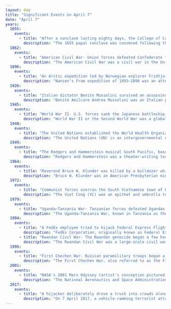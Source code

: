 ```yaml
---
layout: day
title: "Significant Events on April 7"
date: "April 7"
years:
  1655:
    events:
      - title: "After a conclave lasting eighty days, the College of Cardinals elected Fabio Chigi as Pope Alexander VII (pictured)."
        description: "The 1655 papal conclave was convened following the death of Pope Innocent X and ended with the election of Cardinal Fabio Chigi as Alexander VII. The conclave quickly reached a deadlock, with Giulio Cesare Sacchetti receiving 33 votes throughout the conclave, but never securing enough for his own election. After several months of deliberation and negotiation, Chigi was elected Pope when Cardinal Mazarin, the leader of the French government, consented to Chigi's election at the request of Sacchetti."
  1862:
    events:
      - title: "American Civil War- Union forces defeated Confederate troops at the Battle of Shiloh, the bloodiest battle in U.S. history at the time, in Hardin County, Tennessee."
        description: "The American Civil War was a civil war in the United States between the Union and the Confederacy, which was formed in 1861 by states that had seceded from the Union. The central conflict leading to war was a dispute over whether slavery should be permitted to expand into the western territories, leading to more slave states, or be prohibited from doing so, which many believed would place slavery on a course of ultimate extinction."
  1896:
    events:
      - title: "An Arctic expedition led by Norwegian explorer Fridtjof Nansen (pictured) reached 86°13.6′N, almost three degrees beyond the previous Farthest North latitude."
        description: "Nansen's Fram expedition of 1893–1896 was an attempt by the Norwegian explorer Fridtjof Nansen to reach the geographical North Pole by harnessing the natural east–west current of the Arctic Ocean. In the face of much discouragement from other polar explorers, Nansen took his ship Fram to the New Siberian Islands in the eastern Arctic Ocean, froze her into the pack ice, and waited for the drift to carry her towards the pole. Impatient with the slow speed and erratic character of the drift, after 18 months Nansen and a chosen companion, Hjalmar Johansen, left the ship with a team of Samoyed dogs and sledges and made for the pole. They did not reach it, but they achieved a record Farthest North latitude of 86°13.6′N before a long retreat over ice and water to reach safety in Franz Josef Land. Meanwhile, Fram continued to drift westward, finally emerging in the North Atlantic Ocean."
  1926:
    events:
      - title: "Italian dictator Benito Mussolini survived an assassination attempt by Irishwoman Violet Gibson."
        description: "Benito Amilcare Andrea Mussolini was an Italian politician and journalist who was the dictator of Fascist Italy from the March on Rome in 1922 until his overthrow in 1943. He was also Duce of Italian fascism from the establishment of the Italian Fasces of Combat in 1919, until his summary execution in 1945. He founded and led the National Fascist Party (PNF). As a dictator and founder of fascism, Mussolini inspired the international spread of fascist movements during the interwar period."
  1945:
    events:
      - title: "World War II- U.S. forces sank the Japanese battleship Yamato during Operation Ten-Go in the East China Sea."
        description: "World War II or the Second World War was a global conflict between two coalitions- the Allies and the Axis powers. Nearly all of the world's countries participated, with many nations mobilising all resources in pursuit of total war. Tanks and aircraft played major roles, enabling the strategic bombing of cities and delivery of the first and only nuclear weapons ever used in war. World War II was the deadliest conflict in history, resulting in 70 to 85 million deaths, more than half of which were civilians. Millions died in genocides, including the Holocaust, and by massacres, starvation, and disease. After the Allied victory, Germany, Austria, Japan, and Korea were occupied, and German and Japanese leaders were tried for war crimes."
  1948:
    events:
      - title: "The United Nations established the World Health Organization to act as a coordinating authority on international public health."
        description: "The United Nations (UN) is an intergovernmental organization that aims to maintain international peace and security, develop friendly relations among nations and countries, achieve international cooperation, and serve as a centre for coordinating the actions of member states. It is widely recognized as the world's largest international organization. The UN headquarters is located in New York City, in international territory with certain privileges extraterritorial to the United States, and has other offices in Geneva, Nairobi, Vienna, and The Hague, where the International Court of Justice is headquartered at the Peace Palace."
  1949:
    events:
      - title: "The Rodgers and Hammerstein musical South Pacific, based on Tales of the South Pacific by James Michener, opened on Broadway."
        description: "Rodgers and Hammerstein was a theater-writing team of composer Richard Rodgers (1902–1979) and lyricist-dramatist Oscar Hammerstein II (1895–1960), who together created a series of innovative and influential American musicals. Their musical theater writing partnership has been called the greatest of the 20th century."
  1964:
    events:
      - title: "Reverend Bruce W. Klunder was killed by a bulldozer while he was protesting the construction of a segregated school in Cleveland, Ohio, U.S."
        description: "Bruce W. Klunder was an American Presbyterian minister and civil rights activist. He died when he was run over by a bulldozer while protesting the construction of a segregated school in Cleveland, Ohio. Klunder graduated in science from Oregon State University in 1958. While attending the school, he met his future wife, Joanne Lehman. The couple married on December 22, 1956. He earned his Bachelor of Divinity from Yale Divinity School in 1961. After college, Klunder and his wife moved to Cleveland where he was hired as assistant executive secretary of the Student Christian Union at Western Reserve University. He quickly became involved in the city's civil rights fight. He had a passionate interest in civil rights, headed the local chapter of the Congress of Racial Equality (CORE), and led a restaurant sit-in in Sewanee, Tennessee, in 1962. He and his wife had two young children at the time."
  1972:
    events:
      - title: "Communist forces overran the South Vietnamese town of Lộc Ninh."
        description: "The Viet Cong (VC) was an epithet and umbrella term to refer to the communist-driven armed movement and united front organization in South Vietnam. It was formally organized as and led by the National Liberation Front of South Vietnam, and conducted military operations under the name of the Liberation Army of South Vietnam (LASV). The movement fought under the direction of North Vietnam against the South Vietnamese and United States governments during the Vietnam War. The organization had both guerrilla and regular army units, as well as a network of cadres who organized and mobilized peasants in the territory the VC controlled. During the war, communist fighters and some anti-war activists claimed that the VC was an insurgency indigenous to the South that represented the legitimate rights of people in South Vietnam, while the U.S. and South Vietnamese governments portrayed the group as a tool of North Vietnam. It was later conceded by the modern Vietnamese communist leadership that the movement was actually under the North Vietnamese political and military leadership, aiming to unify Vietnam under a single banner."
  1979:
    events:
      - title: "Uganda–Tanzania War- Tanzanian forces defeated Ugandan troops and their Libyan allies at the Battle of Entebbe, opening the way for an advance on the Ugandan capital, Kampala."
        description: "The Uganda–Tanzania War, known in Tanzania as the Kagera War and in Uganda as the 1979 Liberation War, was fought between Uganda and Tanzania from October 1978 until June 1979 and led to the overthrow of Ugandan President Idi Amin. The war was preceded by a deterioration of relations between Uganda and Tanzania following Amin's 1971 overthrow of President Milton Obote, who was close to the President of Tanzania, Julius Nyerere. Over the following years, Amin's regime was destabilised by violent purges, economic problems, and dissatisfaction in the Uganda Army."
  1994:
    events:
      - title: "A FedEx employee tried to hijack Federal Express Flight 705 in a failed suicide attempt."
        description: "FedEx Corporation, originally known as Federal Express Corporation, is an American multinational conglomerate holding company specializing in transportation, e-commerce, and business services. The company is headquartered in Memphis, Tennessee. The name 'FedEx' is a syllabic abbreviation of its original air division, Federal Express, which operated under this name from 1973 until 1994."
      - title: "Rwandan Civil War- The Rwandan genocide began a few hours after the assassination of President Juvénal Habyarimana, with hundreds of thousands killed in the following 100 days."
        description: "The Rwandan Civil War was a large-scale civil war in Rwanda which was fought between the Rwandan Armed Forces, representing the country's government, and the rebel Rwandan Patriotic Front (RPF) from 1 October 1990 to 18 July 1994. The war arose from the long-running dispute between the Hutu and Tutsi groups within the Rwandan population. The Rwandan Revolution, which broke out in 1959, had replaced the Tutsi monarchy with a Hutu-led republic, forcing more than 336,000 Tutsis to seek refuge in neighbouring countries. A group of these refugees in Uganda founded the RPF which, under the leadership of Fred Rwigyema and Paul Kagame, became a battle-ready army by the late 1980s."
  1995:
    events:
      - title: "First Chechen War- Russian paramilitary troops began a massacre of hundreds of civilians in Samashki, Chechnya."
        description: "The First Chechen War, also referred to as the First Russo-Chechen War, was a struggle for independence waged by the Chechen Republic of Ichkeria against the Russian Federation from 1994 to 1996. After a mutually agreed on treaty and terms, the Russians withdrew until they invaded again three years later, in the Second Chechen War of 1999–2000."
  2001:
    events:
      - title: "NASA's 2001 Mars Odyssey (artist's conception pictured), the longest-surviving continually active spacecraft in orbit around a planet other than Earth, launched from Cape Canaveral."
        description: "The National Aeronautics and Space Administration is an independent agency of the US federal government responsible for the United States' civil space program, aeronautics research and space research. Established in 1958, it succeeded the National Advisory Committee for Aeronautics (NACA) to give the US space development effort a distinct civilian orientation, emphasizing peaceful applications in space science. It has since led most of America's space exploration programs, including Project Mercury, Project Gemini, the 1968–1972 Apollo Moon landing missions, the Skylab space station, and the Space Shuttle. Currently, NASA supports the International Space Station (ISS) along with the Commercial Crew Program, and oversees the development of the Orion spacecraft and the Space Launch System for the lunar Artemis program."
  2017:
    events:
      - title: "A hijacker deliberately drove a truck into crowds along Drottninggatan in Stockholm, Sweden, killing five people."
        description: "On 7 April 2017, a vehicle-ramming terrorist attack took place in central Stockholm, the capital of Sweden. A hijacked truck was deliberately driven into crowds along Drottninggatan before being crashed into an Åhléns department store. Five people were killed and 14 others were seriously injured."
---
```

